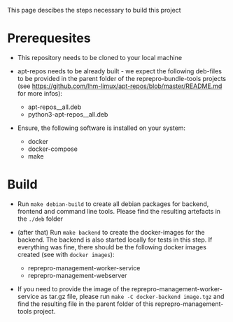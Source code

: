 This page descibes the steps necessary to build this project

Prerequesites
=============

* This repository needs to be cloned to your local machine

* apt-repos needs to be already built - we expect the following deb-files to
  be provided in the parent folder of the reprepro-bundle-tools projects
  (see https://github.com/lhm-limux/apt-repos/blob/master/README.md for more
  infos):

  * apt-repos_<Version>_all.deb
  * python3-apt-repos_<Version>_all.deb

* Ensure, the following software is installed on your system:

  * docker
  * docker-compose
  * make


Build
=====

* Run `make debian-build` to create all debian packages for backend,
  frontend and command line tools. Please find the resulting artefacts
  in the `./deb` folder

* (after that) Run `make backend` to create the docker-images for the
  backend. The backend is also started locally for tests in this step.
  If everything was fine, there should be the following docker images
  created (see with `docker images`):

  * reprepro-management-worker-service
  * reprepro-management-webserver

* If you need to provide the image of the reprepro-management-worker-service
  as tar.gz file, please run `make -C docker-backend image.tgz` and find
  the resulting file in the parent folder of this reprepro-management-tools
  project.

